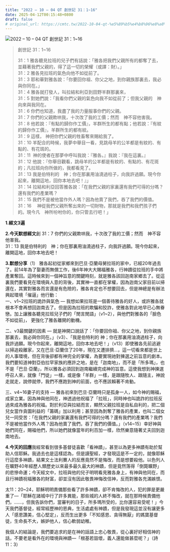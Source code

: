 ```yaml
---
title: "2022 – 10 – 04 QT 創世記 31：1~16"
date: 2025-04-12T00:15:48+0800
draft: false
# original_url: https://cmtc.tw/2022-10-04-qt-%e5%89%b5%e4%b8%96%e8%a8%98-31%ef%bc%9a116
---
```


![2022 – 10 – 04 QT 創世記 31：1\~16](/images/qt.jpg  "2022 – 10 – 04 QT 創世記 31：1\~16")

> 創世記 31：1\~16
>
> 31：1 雅各聽見拉班的兒子們有話說：「雅各把我們父親所有的都奪了去，並藉著我們父親的，得了這一切的榮耀（或譯：財）。」  
> 31：2 雅各見拉班的氣色向他不如從前了。  
> 31：3 耶和華對雅各說：「你要回你祖、你父之地，到你親族那裏去，我必與你同在。」  
> 31：4 雅各就打發人，叫拉結和利亞到田野羊群那裏來，  
> 31：5 對她們說：「我看你們父親的氣色向我不如從前了；但我父親的　神向來與我同在。  
> 31：6 你們也知道，我盡了我的力量服事你們的父親。  
> 31：7 你們的父親欺哄我，十次改了我的工價；然而　神不容他害我。  
> 31：8 他若說：『有點的歸你作工價』，羊群所生的都有點；他若說：『有紋的歸你作工價』，羊群所生的都有紋。  
> 31：9 這樣， 神把你們父親的牲畜奪來賜給我了。  
> 31：10 羊配合的時候，我夢中舉目一看，見跳母羊的公羊都是有紋的、有點的、有花斑的。  
> 31：11  神的使者在那夢中呼叫我說：『雅各。』我說：『我在這裏。』  
> 31：12 他說：『你舉目觀看，跳母羊的公羊都是有紋的、有點的、有花斑的；凡拉班向你所做的，我都看見了。  
> 31：13 我是伯特利的　神；你在那裏用油澆過柱子，向我許過願。現今你起來，離開這地，回你本地去吧！』」  
> 31：14 拉結和利亞回答雅各說：「在我們父親的家裏還有我們可得的分嗎？還有我們的產業嗎？  
> 31：15 我們不是被他當作外人嗎？因為他賣了我們，吞了我們的價值。  
> 31：16 　神從我們父親所奪出來的一切財物，那就是我們和我們孩子們的。現今凡　神所吩咐你的，你只管去行吧！」

**1.經文3遍**

**2.今天默想經文**創 31：7 你們的父親欺哄我，十次改了我的工價；然而　神不容他害我。  
31：13 我是伯特利的　神；你在那裏用油澆過柱子，向我許過願。現今你起來，離開這地，回你本地去吧！

**3.默想分享**（1） 雅各起初從家鄉來到巴旦‧亞蘭母舅拉班的家中，已經20年過去了。前14年為了娶妻而無償工作，後6年神大大賜福雅各，行神蹟從拉班的手中將產業奪回。這時候來到一個神旨意的關鍵時刻，就是雅各該回迦南家鄉去了。從這裏我們要看見在環境與人意的背後，其實神一直都在掌權，因為迦南父家目前以掃還在，其實對雅各而言還是有危險的，雅各肯定也不想要回去，但是神總是有辦法興起環境「催逼」他行動：  
一、v1\~2拉班的詭詐與氣色 — 我想如果拉班是一個善待雅各的好人，或許雅各就根本不會再想回迦南去了。但是因為拉班的欺騙和狡詐，使雅各對此地早已心無眷戀。加上讓雅各聽見拉班兒子們的「閒言閒語」（v1\~2），與他們對雅各的「臉色不如從前」， 更強化了雅各離開的動機。

二、v3最關鍵的因素 — 就是神開口說話了：「你要回你祖、你父之地，到你親族那裏去，我必與你同在。」（v3）、「我是伯特利的 神；你在那裏用油澆過柱子，向我許過願。現今你起來，離開這地，回你本地去吧！」（v13）即使雅各先前逃避以掃追殺離家，又在巴旦‧亞蘭住了20年，現在又遭排擠…，這一切看來都是世上的人事環境，但在背後卻都有神完全的掌權，為要實現祂對揀選之前旨意的劇本。我們要知道神對亞伯拉罕家族的應許之地，是在「迦南地」，而不是「所多瑪」，也不是「巴旦‧亞蘭」，所以雅各必須回到迦南繼續完成神的旨意。這使我想到神揀選呼召人來，就像「門徒」一樣，或是像「羊群」一樣，是跟隨牧人、跟隨主，神說走就走，說停就停，我們不應跑到神的前面，也不應該賴著不肯動。

三、v4\~16妻子的支持 — 雅各初來到巴旦‧亞蘭時只是孤身一人，如今神的賜福，成家立業。因為神與他同在，神透過他祝福了「拉班」，同時神也叫詭詐的拉班反過來成為雅各的祝福。對於利亞與拉結而言，顯然父親拉班是自私自利的，把二個兒女當作貪圖利益的「籌碼」加以利用；甚至因為剝奪了雅各的產業，也叫二個女兒一同受苦：「在我們父親的家裏還有我們可得的分嗎？還有我們的產業嗎？我們不是被他當作外人嗎？因為他賣了我們，吞了我們的價值。」（v14\~15）幸好神與她們同在，賜福他們，所以她們就像當年的利百加一樣，欣然樂意隨著丈夫回到迦南地去。

**4.今天的回應**我經常看到很多基督徒喜歡「看神蹟」，甚至以為更多神蹟有助於幫助人信耶穌。我過去也是這樣認為，但是讀聖經，才發現這是不一定的，就像耶穌行這麼多神蹟，結果文士法利賽人的反應竟然不是悔改，而是想要殺他。以色列人在曠野40年經歷人類歷史以來最多最久最大的神蹟，但是竟然落得「倒斃曠野」的悲慘命運；今天經文中，拉班與他的兒子明明看見雅各身上，有神與他同在，而且行神蹟祝福雅各的財富，卻並沒有因此敬畏神悔改信神，反而對雅各充滿嫉恨。

太11：20\~24，耶穌明明責備那些看了許多神蹟，卻不肯悔改的人，犯的罪是更嚴重了—「耶穌在諸城中行了許多異能，那些城的人終不悔改，就在那時候責備他們，……，但我告訴你們，當審判的日子，所多瑪所受的，比你還容易受呢！」今天我們基督徒，經常經歷神的恩典，生活處處有神蹟，但是我發現這並沒有讓更多人「感恩讚美，信心堅定」，反而生出更多「不知感恩、貪得無厭」的媽寶基督徒，生命長不大，嫉妒他人，信心軟弱幼稚。

我個人的結論是，我們要追求的是在神的話語上忠心敬畏，從心裏好好相信神的話，不要老是看外在的環境與神蹟—「根基若毀壞，義人還能做甚麼呢？」（詩11：3）